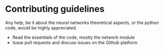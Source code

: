 # Contributing guidelines

Any help, be it about the neural networks theoretical aspects, or the python code, would be highly appreciated.

* Read the essentials of the code, mostly the network module
* Issue pull requests and discuss issues on the Github platform
